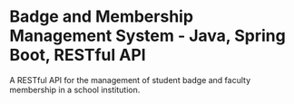 # Badge and Membership Management System - Java, Spring Boot, RESTful API
A RESTful API for the management of student badge and faculty membership in a school institution.
